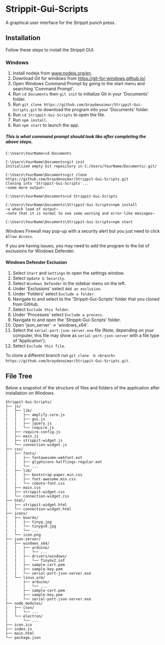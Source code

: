 # Strippit-Gui-Scripts
A graphical user interface for the Strippit punch press.


Installation
-----
Follow these steps to install the Strippit GUI.

### Windows

1. Install nodejs from www.nodejs.org/en.
1. Download Git for windows from https://git-for-windows.github.io/.
2. Open Windows Command Prompt by going to the start menu and searching 'Command Prompt'.
3. Run `cd Documents` then `git init` to initialize Git in your 'Documents' folder.
4. Run `git clone https://github.com/braydenaimar/Strippit-Gui-Scripts.git` to download the program into your 'Documents' folder.
4. Run `cd Strippit-Gui-Scripts` to open the file.
5. Run `npm install`.
5. Run `npm start` to launch the app.

##### This is what command prompt should look like after completing the above steps.
```
C:\Users\YourName>cd Documents

C:\Users\YourName\Documents>git init
Initialized empty Git repository in C:/Users/YourName/Documents/.git/

C:\Users\YourName\Documents>git clone https://github.com/braydenaimar/Strippit-Gui-Scripts.git
Cloning into 'Strippit-Gui-Scripts'...
~some more output~

C:\Users\YourName\Documents>cd Strippit-Gui-Scripts

C:\Users\YourName\Documents\Strippit-Gui-Scripts>npm install
~a whack load of output~
~note that it is normal to see some warning and error-like messages~

C:\Users\YourName\Documents\Strippit-Gui-Scripts>npm start

```

Windows Firewall may pop-up with a security alert but you just need to click `Allow Access`.

If you are having issues, you may need to add the program to the list of exclusions for Windows Defender.

#### Windows Defender Exclusion

1. Select `Start` and `Settings` to open the settings window.
2. Select `Update & Security`.
3. Select `Windows Defender` in the sidebar menu on the left.
4. Under 'Exclusions' select `Add an exclusion`.
5. Under 'Folders' select `Exclude a folder`.
6. Navigate to and select to the 'Strippit-Gui-Scripts' folder that you cloned from GitHub.
7. Select `Exclude this folder`.
8. Under 'Processes' select `Exclude a process`.
9. Navigate to and open the 'Strippit-Gui-Scripts' folder.
10. Open 'json_server' -> 'windows_x64'.
11. Select the `serial-port-json-server.exe` file (Note, depending on your computer, this file may show as `serial-port-json-server` with a file type of 'Application').
12. Select `Exclude this file`.

To clone a different branch run `git clone -b <branch> https://github.com/braydenaimar/Strippit-Gui-Scripts.git`.

File Tree
-----
Below a snapshot of the structure of files and folders of the application after installation on Windows.

```
Strippit-Gui-Scripts/
├── js/
|   ├── lib/
|   |   ├── amplify.core.js
|   |   ├── gui.js
|   |   ├── jquery.js
|   |   └── require.js
│   ├── require-config.js
│   ├── main.js
│   ├── strippit-widget.js
|   └── connection-widget.js
├── css/
|   ├── fonts/
│   |   ├── fontawesome-webfont.eot
│   |   ├── glyphicons-halflings-regular.eot
│   |   └── ...
|   ├── lib/
|   |   ├── bootstrap-paper.min.css
|   |   ├── font-awesome.min.css
│   |   └── roboto-font.css
|   ├── main.css
│   ├── strippit-widget.css
|   └── connection-widget.css
├── html/
│   ├── strippit-widget.html
|   └── connection-widget.html
├── icons/
|   ├── boards/
|   |   ├── tinyg.jpg
|   |   └── tinygv9.jpg
|   |   └── ...
|   └── icon.png
├── json-server/
|   ├── windows_x64/
|   |   ├── arduino/
|   |   |   └── ...
|   |   ├── drivers/windows/
|   |   |   └── TinyGv2.inf
|   |   ├── sample-cert.pem
|   |   ├── sample-key.pem
|   |   └── serial-port-json-server.exe
|   └── linux_arm/
|       ├── arduino/
|       |   └── ...
|       ├── sample-cert.pem
|       ├── sample-key.pem
|       └── serial-port-json-server.exe
├── node_modules/
|   ├── cson/
|   |   └── ...
|   └── electron/
|       └── ...
├── icon.ico
├── index.js
├── main.html
└── package.json
```
